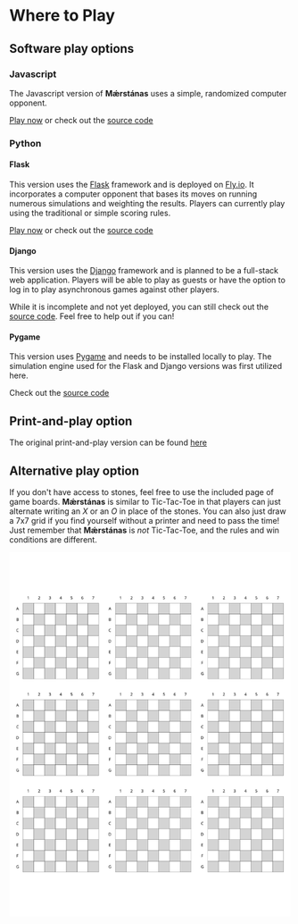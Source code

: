 # Where to Play

## Software play options

### Javascript

The Javascript version of **Mǽrstánas** uses a simple, randomized computer opponent.

[Play now](https://jaerrib.codeberg.page/maerstanas_js/) or check out the [source code](https://codeberg.org/jaerrib/maerstanas_js)

### Python

#### Flask

This version uses the [Flask](https://flask.palletsprojects.com/en/3.0.x/) framework and is deployed on [Fly.io](https://fly.io/). It incorporates a computer opponent that bases its moves on running numerous simulations and weighting the results. Players can currently play using the traditional or simple scoring rules. 

[Play now](https://maerstanas-python.fly.dev/) or check out the [source code](https://codeberg.org/jaerrib/maerstanas_python)

#### Django

This version uses the [Django](https://www.djangoproject.com/) framework and is planned to be a full-stack web application. Players will be able to play as guests or have the option to log in to play asynchronous games against other players.  

While it is incomplete and not yet deployed, you can still check out the [source code](https://codeberg.org/jaerrib/maerstanas-webapp). Feel free to help out if you can!

#### Pygame

This version uses [Pygame](https://www.pygame.org/) and needs to be installed locally to play. The simulation engine used for the Flask and Django versions was first utilized here.  

Check out the [source code](https://codeberg.org/jaerrib/maerstanas_python/src/branch/pygame)

## Print-and-play option

The original print-and-play version can be found [here](https://codeberg.org/jaerrib/maerstanas/releases)

## Alternative play option

If you don't have access to stones, feel free to use the included page of game boards. **Mǽrstánas** is similar to Tic-Tac-Toe in that players can just alternate writing an *X* or an *O* in place of the stones. You can also just draw a 7x7 grid if you find yourself without a printer and need to pass the time! Just remember that **Mǽrstánas** is *not* Tic-Tac-Toe, and the rules and win conditions are different.

<img src="../images/mini-boards.svg" alt="image of several small boards" width="800" border-effect="line"/>
